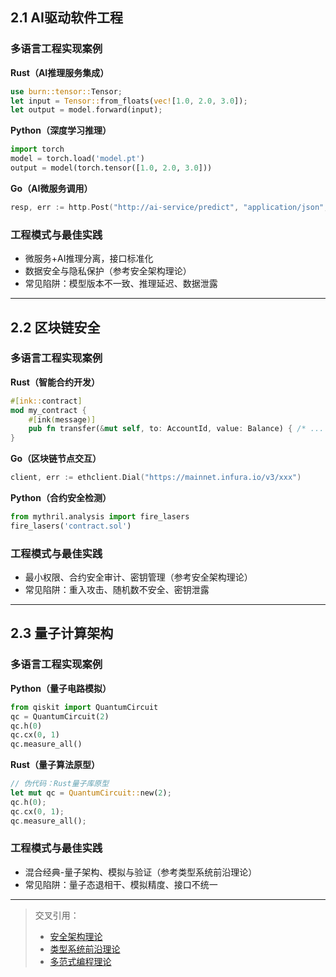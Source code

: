 ## 2.1 AI驱动软件工程

### 多语言工程实现案例

**Rust（AI推理服务集成）**

```rust
use burn::tensor::Tensor;
let input = Tensor::from_floats(vec![1.0, 2.0, 3.0]);
let output = model.forward(input);
```

**Python（深度学习推理）**

```python
import torch
model = torch.load('model.pt')
output = model(torch.tensor([1.0, 2.0, 3.0]))
```

**Go（AI微服务调用）**

```go
resp, err := http.Post("http://ai-service/predict", "application/json", bytes.NewBuffer(data))
```

### 工程模式与最佳实践

- 微服务+AI推理分离，接口标准化
- 数据安全与隐私保护（参考安全架构理论）
- 常见陷阱：模型版本不一致、推理延迟、数据泄露

---

## 2.2 区块链安全

### 多语言工程实现案例

**Rust（智能合约开发）**

```rust
#[ink::contract]
mod my_contract {
    #[ink(message)]
    pub fn transfer(&mut self, to: AccountId, value: Balance) { /* ... */ }
}
```

**Go（区块链节点交互）**

```go
client, err := ethclient.Dial("https://mainnet.infura.io/v3/xxx")
```

**Python（合约安全检测）**

```python
from mythril.analysis import fire_lasers
fire_lasers('contract.sol')
```

### 工程模式与最佳实践

- 最小权限、合约安全审计、密钥管理（参考安全架构理论）
- 常见陷阱：重入攻击、随机数不安全、密钥泄露

---

## 2.3 量子计算架构

### 多语言工程实现案例

**Python（量子电路模拟）**

```python
from qiskit import QuantumCircuit
qc = QuantumCircuit(2)
qc.h(0)
qc.cx(0, 1)
qc.measure_all()
```

**Rust（量子算法原型）**

```rust
// 伪代码：Rust量子库原型
let mut qc = QuantumCircuit::new(2);
qc.h(0);
qc.cx(0, 1);
qc.measure_all();
```

### 工程模式与最佳实践

- 混合经典-量子架构、模拟与验证（参考类型系统前沿理论）
- 常见陷阱：量子态退相干、模拟精度、接口不统一

---

> 交叉引用：
>
> - [安全架构理论](../04-软件架构理论体系/09-安全架构理论.md)
> - [类型系统前沿理论](../05-编程语言理论体系/10-类型系统前沿理论.md)
> - [多范式编程理论](../05-编程语言理论体系/11-多范式编程理论.md)
